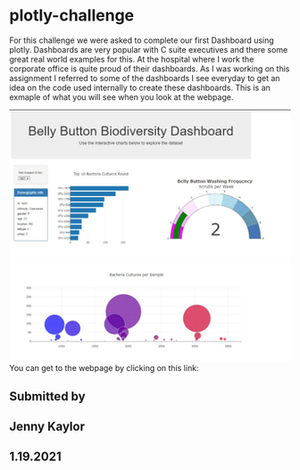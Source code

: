 # plotly-challenge

For this challenge we were asked to complete our first Dashboard using plotly. Dashboards are very popular with C suite executives and there some great real world examples for this. At the hospital where I work the corporate office is quite proud of their dashboards. As I was working on this assignment I referred to some of the dashboards I see everyday to get an idea on the code used internally to create these dashboards.
This is an exmaple of what you will see when you look at the webpage.

![Top](Images/TopHalf.JPG)
![Bottom](Images/BottomHalf.JPG)
You can get to the webpage by clicking on this link:

## Submitted by

## Jenny Kaylor

## 1.19.2021
